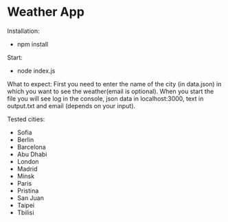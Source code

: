 # Weather App 

Installation:
- npm install 

Start:
- node index.js 

What to expect: 
First you need to enter the name of the city (in data.json) in which you want to see the weather(email is optional).
When you start the file you will see log in the console, json data in localhost:3000, text in output.txt and email (depends on your input).

Tested cities:
- Sofia 
- Berlin 
- Barcelona
- Abu Dhabi
- London
- Madrid
- Minsk
- Paris
- Pristina
- San Juan
- Taipei
- Tbilisi







